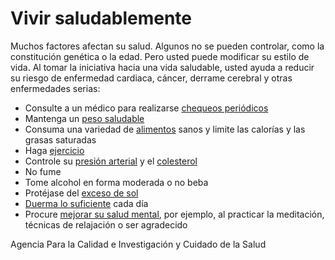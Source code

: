 Vivir saludablemente
====================


Muchos factores afectan su salud. Algunos no se pueden controlar, como la constitución genética o la edad. Pero usted puede modificar su estilo de vida. Al tomar la iniciativa hacia una vida saludable, usted ayuda a reducir su riesgo de enfermedad cardiaca, cáncer, derrame cerebral y otras enfermedades serias:


* Consulte a un médico para realizarse [chequeos periódicos](https://medlineplus.gov/spanish/healthscreening.html)
* Mantenga un [peso saludable](https://medlineplus.gov/spanish/weightcontrol.html)
* Consuma una variedad de [alimentos](https://medlineplus.gov/spanish/nutrition.html) sanos y limite las calorías y las grasas saturadas
* Haga [ejercicio](https://medlineplus.gov/spanish/exerciseandphysicalfitness.html)
* Controle su  [presión arterial](https://medlineplus.gov/spanish/howtopreventhighbloodpressure.html) y el [colesterol](https://medlineplus.gov/spanish/howtolowercholesterol.html)
* No fume
* Tome alcohol en forma moderada o no beba
* Protéjase del [exceso de sol](https://medlineplus.gov/spanish/sunexposure.html)
* [Duerma lo suficiente](https://medlineplus.gov/spanish/healthysleep.html) cada día
* Procure [mejorar su salud mental](https://medlineplus.gov/spanish/howtoimprovementalhealth.html), por ejemplo, al practicar la meditación, técnicas de relajación o ser agradecido


Agencia Para la Calidad e Investigación y Cuidado de la Salud

